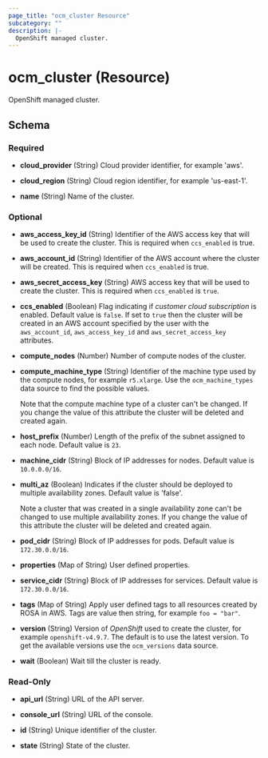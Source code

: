 ```yaml
---
page_title: "ocm_cluster Resource"
subcategory: ""
description: |-
  OpenShift managed cluster.
---
```


# ocm_cluster (Resource)

OpenShift managed cluster.

<!-- schema generated by tfplugindocs -->
## Schema

### Required

- **cloud_provider** (String) Cloud provider identifier, for example 'aws'.

- **cloud_region** (String) Cloud region identifier, for example 'us-east-1'.

- **name** (String) Name of the cluster.

### Optional

- **aws_access_key_id** (String) Identifier of the AWS access key that will be
  used to create the cluster. This is required when `ccs_enabled` is true.

- **aws_account_id** (String) Identifier of the AWS account where the cluster
  will be created. This is required when `ccs_enabled` is true.

- **aws_secret_access_key** (String) AWS access key that will be used to create
  the cluster. This is required when `ccs_enabled` is `true`.

- **ccs_enabled** (Boolean) Flag indicating if _customer cloud subscription_ is
  enabled. Default value is `false`. If set to `true` then the cluster will be
  created in an AWS account specified by the user with the `aws_account_id`,
  `aws_access_key_id` and `aws_secret_access_key` attributes.

- **compute_nodes** (Number) Number of compute nodes of the cluster.

- **compute_machine_type** (String) Identifier of the machine type used by the
  compute nodes, for example `r5.xlarge`. Use the `ocm_machine_types` data source
  to find the possible values.

  Note that the compute machine type of a cluster can't be changed. If you change
  the value of this attribute the cluster will be deleted and created again.

- **host_prefix** (Number) Length of the prefix of the subnet assigned to each
  node. Default value is `23`.

- **machine_cidr** (String) Block of IP addresses for nodes. Default value is
  `10.0.0.0/16`.

- **multi_az** (Boolean) Indicates if the cluster should be deployed to multiple
  availability zones. Default value is 'false'.

  Note a cluster that was created in a single availability zone can't be changed
  to use multiple availability zones. If you change the value of this attribute
  the cluster will be deleted and created again.

- **pod_cidr** (String) Block of IP addresses for pods. Default value is
  `172.30.0.0/16`.

- **properties** (Map of String) User defined properties.

- **service_cidr** (String) Block of IP addresses for services. Default value is
  `172.30.0.0/16`.

- **tags** (Map of String) Apply user defined tags to all resources created by ROSA in AWS. Tags are value then string, for example `foo = "bar"`.

- **version** (String) Version of _OpenShift_ used to create the cluster, for
  example `openshift-v4.9.7`. The default is to use the latest version. To get the
  available versions use the `ocm_versions` data source.

- **wait** (Boolean) Wait till the cluster is ready.

### Read-Only

- **api_url** (String) URL of the API server.

- **console_url** (String) URL of the console.

- **id** (String) Unique identifier of the cluster.

- **state** (String) State of the cluster.